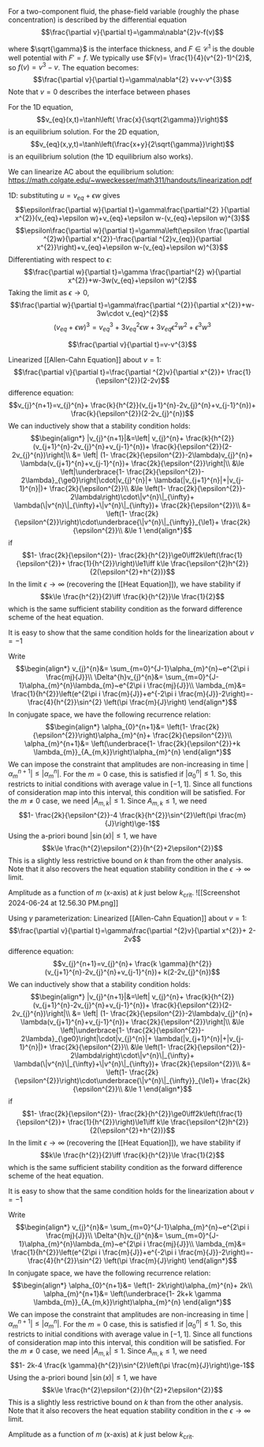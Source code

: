 For a two-component fluid, the phase-field variable (roughly the phase concentration) is described by the differential equation
$$\frac{\partial v}{\partial t}=\gamma\nabla^{2}v-f(v)$$

where $\sqrt{\gamma}$ is the interface thickness, and $F\in\mathcal{C}^{1}$ is the double well potential with $F'=f$. We typically use $F(v)= \frac{1}{4}(v^{2}-1)^{2}$, so $f(v)=v^{3}-v$. The equation becomes: $$\frac{\partial v}{\partial t}=\gamma\nabla^{2} v+v-v^{3}$$
Note that $v=0$ describes the interface between phases

For the 1D equation, $$v_{eq}(x,t)=\tanh\left( \frac{x}{\sqrt{2\gamma}}\right)$$is an equilibrium solution. For the 2D equation, $$v_{eq}(x,y,t)=\tanh\left(\frac{x+y}{2\sqrt{\gamma}}\right)$$is an equilibrium solution (the 1D equilibrium also works).

We can linearize AC about the equilibrium solution: https://math.colgate.edu/~wweckesser/math311/handouts/linearization.pdf

1D:
substituting $u=v_{eq}+\epsilon w$ gives
$$\epsilon\frac{\partial w}{\partial t}=\gamma\frac{\partial^{2} }{\partial x^{2}}(v_{eq}+\epsilon w)+v_{eq}+\epsilon w-(v_{eq}+\epsilon w)^{3}$$
$$\epsilon\frac{\partial w}{\partial t}=\gamma\left(\epsilon \frac{\partial ^{2}w}{\partial x^{2}}-\frac{\partial ^{2}v_{eq}}{\partial x^{2}}\right)+v_{eq}+\epsilon w-(v_{eq}+\epsilon w)^{3}$$
Differentiating with respect to $\epsilon$:
$$\frac{\partial w}{\partial t}=\gamma \frac{\partial^{2} w}{\partial x^{2}}+w-3w(v_{eq}+\epsilon w)^{2}$$
Taking the limit as $\epsilon \rightarrow 0$, $$\frac{\partial w}{\partial t}=\gamma\frac{\partial ^{2}}{\partial x^{2}}+w-3w\cdot v_{eq}^{2}$$
$$(v_{eq}+\epsilon w)^{3}=v_{eq}^{3}+3v_{eq}^{2}\epsilon w+3v_{eq}\epsilon^{2}w^{2}+\epsilon^{3}w^{3}$$





$$\frac{\partial v}{\partial t}=v-v^{3}$$



Linearized [[Allen-Cahn Equation]] about $v=1$: $$\frac{\partial v}{\partial t}=\frac{\partial ^{2}v}{\partial x^{2}}+ \frac{1}{\epsilon^{2}}(2-2v)$$
difference equation: $$v_{j}^{n+1}=v_{j}^{n}+ \frac{k}{h^{2}}(v_{j+1}^{n}-2v_{j}^{n}+v_{j-1}^{n})+ \frac{k}{\epsilon^{2}}(2-2v_{j}^{n})$$
We can inductively show that a stability condition holds:
$$\begin{align*}
|v_{j}^{n+1}|&=\left| v_{j}^{n}+ \frac{k}{h^{2}}(v_{j+1}^{n}-2v_{j}^{n}+v_{j-1}^{n})+ \frac{k}{\epsilon^{2}}(2-2v_{j}^{n})\right|\\
&= \left| (1- \frac{2k}{\epsilon^{2}}-2\lambda)v_{j}^{n}+ \lambda(v_{j+1}^{n}+v_{j-1}^{n})+ \frac{2k}{\epsilon^{2}}\right|\\
&\le \left|\underbrace{1- \frac{2k}{\epsilon^{2}}- 2\lambda}_{\ge0}\right|\cdot|v_{j}^{n}|+ \lambda(|v_{j+1}^{n}|+|v_{j-1}^{n}|)+ \frac{2k}{\epsilon^{2}}\\
&\le \left(1- \frac{2k}{\epsilon^{2}}- 2\lambda\right)\cdot\|v^{n}\|_{\infty}+ \lambda(\|v^{n}\|_{\infty}+\|v^{n}\|_{\infty})+ \frac{2k}{\epsilon^{2}}\\
&= \left(1- \frac{2k}{\epsilon^{2}}\right)\cdot\underbrace{\|v^{n}\|_{\infty}}_{\le1}+ \frac{2k}{\epsilon^{2}}\\
&\le 1
\end{align*}$$
if $$1- \frac{2k}{\epsilon^{2}}- \frac{2k}{h^{2}}\ge0\iff2k\left(\frac{1}{\epsilon^{2}}+ \frac{1}{h^{2}}\right)\le1\iff k\le \frac{\epsilon^{2}h^{2}}{2(\epsilon^{2}+h^{2})}$$
In the limit $\epsilon \rightarrow \infty$ (recovering the [[Heat Equation]]), we have stability if $$k\le \frac{h^{2}}{2}\iff \frac{k}{h^{2}}\le \frac{1}{2}$$which is the same sufficient stability condition as the forward difference scheme of the heat equation.

It is easy to show that the same condition holds for the linearization about $v=-1$

Write $$\begin{align*}
v_{j}^{n}&= \sum_{m=0}^{J-1}\alpha_{m}^{n}~e^{2\pi i \frac{mj}{J}}\\
\Delta^{h}v_{j}^{n}&= \sum_{m=0}^{J-1}\alpha_{m}^{n}\lambda_{m}~e^{2\pi i \frac{mj}{J}}\\
\lambda_{m}&= \frac{1}{h^{2}}\left(e^{2\pi i \frac{m}{J}}+e^{-2\pi i \frac{m}{J}}-2\right)=- \frac{4}{h^{2}}\sin^{2} \left(\pi \frac{m}{J}\right)
\end{align*}$$
In conjugate space, we have the following recurrence relation: $$\begin{align*}
\alpha_{0}^{n+1}&= \left(1- \frac{2k}{\epsilon^{2}}\right)\alpha_{m}^{n}+ \frac{2k}{\epsilon^{2}}\\
\alpha_{m}^{n+1}&= \left(\underbrace{1- \frac{2k}{\epsilon^{2}}+k \lambda_{m}}_{A_{m,k}}\right)\alpha_{m}^{n}
\end{align*}$$
We can impose the constraint that amplitudes are non-increasing in time $|\alpha_{m}^{n+1}|\le |\alpha_{m}^{n}|$. For the $m=0$ case, this is satisfied if $|\alpha_{0}^{n}|\le1$. So, this restricts to initial conditions with average value in $[-1,1]$. Since all functions of consideration map into this interval, this condition will be satisfied. For the $m≠0$ case, we need $|A_{m,k}|\le1$. Since $A_{m,k}\le1$, we need $$1- \frac{2k}{\epsilon^{2}}-4 \frac{k}{h^{2}}\sin^{2}\left(\pi \frac{m}{J}\right)\ge-1$$
Using the a-priori bound $|\sin(x)|\le1$, we have $$k\le \frac{h^{2}\epsilon^{2}}{h^{2}+2\epsilon^{2}}$$This is a slightly less restrictive bound on $k$ than from the other analysis. Note that it also recovers the heat equation stability condition in the $\epsilon \rightarrow \infty$ limit. 

Amplitude as a function of $m$ (x-axis) at $k$ just below $k_\text{crit}$.
![[Screenshot 2024-06-24 at 12.56.30 PM.png]]













Using $\gamma$ parameterization:
Linearized [[Allen-Cahn Equation]] about $v=1$: $$\frac{\partial v}{\partial t}=\gamma\frac{\partial ^{2}v}{\partial x^{2}}+ 2-2v$$
difference equation: $$v_{j}^{n+1}=v_{j}^{n}+ \frac{k \gamma}{h^{2}}(v_{j+1}^{n}-2v_{j}^{n}+v_{j-1}^{n})+ k(2-2v_{j}^{n})$$
We can inductively show that a stability condition holds:
$$\begin{align*}
|v_{j}^{n+1}|&=\left| v_{j}^{n}+ \frac{k}{h^{2}}(v_{j+1}^{n}-2v_{j}^{n}+v_{j-1}^{n})+ \frac{k}{\epsilon^{2}}(2-2v_{j}^{n})\right|\\
&= \left| (1- \frac{2k}{\epsilon^{2}}-2\lambda)v_{j}^{n}+ \lambda(v_{j+1}^{n}+v_{j-1}^{n})+ \frac{2k}{\epsilon^{2}}\right|\\
&\le \left|\underbrace{1- \frac{2k}{\epsilon^{2}}- 2\lambda}_{\ge0}\right|\cdot|v_{j}^{n}|+ \lambda(|v_{j+1}^{n}|+|v_{j-1}^{n}|)+ \frac{2k}{\epsilon^{2}}\\
&\le \left(1- \frac{2k}{\epsilon^{2}}- 2\lambda\right)\cdot\|v^{n}\|_{\infty}+ \lambda(\|v^{n}\|_{\infty}+\|v^{n}\|_{\infty})+ \frac{2k}{\epsilon^{2}}\\
&= \left(1- \frac{2k}{\epsilon^{2}}\right)\cdot\underbrace{\|v^{n}\|_{\infty}}_{\le1}+ \frac{2k}{\epsilon^{2}}\\
&\le 1
\end{align*}$$
if $$1- \frac{2k}{\epsilon^{2}}- \frac{2k}{h^{2}}\ge0\iff2k\left(\frac{1}{\epsilon^{2}}+ \frac{1}{h^{2}}\right)\le1\iff k\le \frac{\epsilon^{2}h^{2}}{2(\epsilon^{2}+h^{2})}$$
In the limit $\epsilon \rightarrow \infty$ (recovering the [[Heat Equation]]), we have stability if $$k\le \frac{h^{2}}{2}\iff \frac{k}{h^{2}}\le \frac{1}{2}$$which is the same sufficient stability condition as the forward difference scheme of the heat equation.

It is easy to show that the same condition holds for the linearization about $v=-1$

Write $$\begin{align*}
v_{j}^{n}&= \sum_{m=0}^{J-1}\alpha_{m}^{n}~e^{2\pi i \frac{mj}{J}}\\
\Delta^{h}v_{j}^{n}&= \sum_{m=0}^{J-1}\alpha_{m}^{n}\lambda_{m}~e^{2\pi i \frac{mj}{J}}\\
\lambda_{m}&= \frac{1}{h^{2}}\left(e^{2\pi i \frac{m}{J}}+e^{-2\pi i \frac{m}{J}}-2\right)=- \frac{4}{h^{2}}\sin^{2} \left(\pi \frac{m}{J}\right)
\end{align*}$$
In conjugate space, we have the following recurrence relation: $$\begin{align*}
\alpha_{0}^{n+1}&= \left(1- 2k\right)\alpha_{m}^{n}+ 2k\\
\alpha_{m}^{n+1}&= \left(\underbrace{1- 2k+k \gamma \lambda_{m}}_{A_{m,k}}\right)\alpha_{m}^{n}
\end{align*}$$
We can impose the constraint that amplitudes are non-increasing in time $|\alpha_{m}^{n+1}|\le |\alpha_{m}^{n}|$. For the $m=0$ case, this is satisfied if $|\alpha_{0}^{n}|\le1$. So, this restricts to initial conditions with average value in $[-1,1]$. Since all functions of consideration map into this interval, this condition will be satisfied. For the $m≠0$ case, we need $|A_{m,k}|\le1$. Since $A_{m,k}\le1$, we need $$1- 2k-4 \frac{k \gamma}{h^{2}}\sin^{2}\left(\pi \frac{m}{J}\right)\ge-1$$
Using the a-priori bound $|\sin(x)|\le1$, we have $$k\le \frac{h^{2}\epsilon^{2}}{h^{2}+2\epsilon^{2}}$$This is a slightly less restrictive bound on $k$ than from the other analysis. Note that it also recovers the heat equation stability condition in the $\epsilon \rightarrow \infty$ limit. 

Amplitude as a function of $m$ (x-axis) at $k$ just below $k_\text{crit}$.